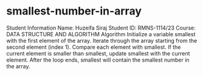 # smallest-number-in-array
Student Information
Name: Huzeifa Siraj
Student ID: RMNS-1114/23
Course: DATA STRUCTURE AND ALGORITHM
Algorithm
Initialize a variable smallest with the first element of the array.
Iterate through the array starting from the second element (index 1).
Compare each element with smallest.
If the current element is smaller than smallest, update smallest with the current element.
After the loop ends, smallest will contain the smallest number in the array.
